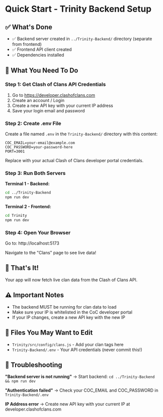 # Quick Start - Trinity Backend Setup

## ✅ What's Done
- ✅ Backend server created in `../Trinity-Backend/` directory (separate from frontend)
- ✅ Frontend API client created
- ✅ Dependencies installed

## 🔧 What You Need To Do

### Step 1: Get Clash of Clans API Credentials

1. Go to https://developer.clashofclans.com
2. Create an account / Login
3. Create a new API key with your current IP address
4. Save your login email and password

### Step 2: Create .env File

Create a file named `.env` in the `Trinity-Backend/` directory with this content:

```env
COC_EMAIL=your-email@example.com
COC_PASSWORD=your-password-here
PORT=3001
```

Replace with your actual Clash of Clans developer portal credentials.

### Step 3: Run Both Servers

**Terminal 1 - Backend:**
```bash
cd ../Trinity-Backend
npm run dev
```

**Terminal 2 - Frontend:**
```bash
cd Trinity
npm run dev
```

### Step 4: Open Your Browser

Go to: http://localhost:5173

Navigate to the "Clans" page to see live data!

## 🎯 That's It!

Your app will now fetch live clan data from the Clash of Clans API.

## ⚠️ Important Notes

- The backend MUST be running for clan data to load
- Make sure your IP is whitelisted in the CoC developer portal
- If your IP changes, create a new API key with the new IP

## 📁 Files You May Want to Edit

- `Trinity/src/config/clans.js` - Add your clan tags here
- `Trinity-Backend/.env` - Your API credentials (never commit this!)

## 🐛 Troubleshooting

**"Backend server is not running"**
→ Start backend: `cd ../Trinity-Backend && npm run dev`

**"Authentication failed"**
→ Check your COC_EMAIL and COC_PASSWORD in `Trinity-Backend/.env`

**IP Address error**
→ Create new API key with your current IP at developer.clashofclans.com

